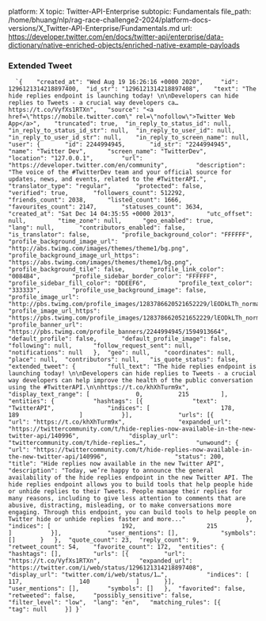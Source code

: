platform: X
topic: Twitter-API-Enterprise
subtopic: Fundamentals
file_path: /home/bhuang/nlp/rag-race-challenge2-2024/platform-docs-versions/X_Twitter-API-Enterprise/Fundamentals.md
url: https://developer.twitter.com/en/docs/twitter-api/enterprise/data-dictionary/native-enriched-objects/enriched-native-example-payloads


### Extended Tweet

      `{ 	"created_at": "Wed Aug 19 16:26:16 +0000 2020", 	"id": 1296121314218897400, 	"id_str": "1296121314218897408", 	"text": "The hide replies endpoint is launching today! \n\nDevelopers can hide replies to Tweets - a crucial way developers ca… https://t.co/VyfXs1RTXn", 	"source": "<a href=\"https://mobile.twitter.com\" rel=\"nofollow\">Twitter Web App</a>", 	"truncated": true, 	"in_reply_to_status_id": null, 	"in_reply_to_status_id_str": null, 	"in_reply_to_user_id": null, 	"in_reply_to_user_id_str": null, 	"in_reply_to_screen_name": null, 	"user": { 		"id": 2244994945, 		"id_str": "2244994945", 		"name": "Twitter Dev", 		"screen_name": "TwitterDev", 		"location": "127.0.0.1", 		"url": "https://developer.twitter.com/en/community", 		"description": "The voice of the #TwitterDev team and your official source for updates, news, and events, related to the #TwitterAPI.", 		"translator_type": "regular", 		"protected": false, 		"verified": true, 		"followers_count": 512292, 		"friends_count": 2038, 		"listed_count": 1666, 		"favourites_count": 2147, 		"statuses_count": 3634, 		"created_at": "Sat Dec 14 04:35:55 +0000 2013", 		"utc_offset": null, 		"time_zone": null, 		"geo_enabled": true, 		"lang": null, 		"contributors_enabled": false, 		"is_translator": false, 		"profile_background_color": "FFFFFF", 		"profile_background_image_url": "http://abs.twimg.com/images/themes/theme1/bg.png", 		"profile_background_image_url_https": "https://abs.twimg.com/images/themes/theme1/bg.png", 		"profile_background_tile": false, 		"profile_link_color": "0084B4", 		"profile_sidebar_border_color": "FFFFFF", 		"profile_sidebar_fill_color": "DDEEF6", 		"profile_text_color": "333333", 		"profile_use_background_image": false, 		"profile_image_url": "http://pbs.twimg.com/profile_images/1283786620521652229/lEODkLTh_normal.jpg", 		"profile_image_url_https": "https://pbs.twimg.com/profile_images/1283786620521652229/lEODkLTh_normal.jpg", 		"profile_banner_url": "https://pbs.twimg.com/profile_banners/2244994945/1594913664", 		"default_profile": false, 		"default_profile_image": false, 		"following": null, 		"follow_request_sent": null, 		"notifications": null 	}, 	"geo": null, 	"coordinates": null, 	"place": null, 	"contributors": null, 	"is_quote_status": false, 	"extended_tweet": { 		"full_text": "The hide replies endpoint is launching today! \n\nDevelopers can hide replies to Tweets - a crucial way developers can help improve the health of the public conversation using the #TwitterAPI.\n\nhttps://t.co/khXhTurm9x", 		"display_text_range": [ 			0, 			215 		], 		"entities": { 			"hashtags": [{ 				"text": "TwitterAPI", 				"indices": [ 					178, 					189 				] 			}], 			"urls": [{ 				"url": "https://t.co/khXhTurm9x", 				"expanded_url": "https://twittercommunity.com/t/hide-replies-now-available-in-the-new-twitter-api/140996", 				"display_url": "twittercommunity.com/t/hide-replies…", 				"unwound": { 					"url": "https://twittercommunity.com/t/hide-replies-now-available-in-the-new-twitter-api/140996", 					"status": 200, 					"title": "Hide replies now available in the new Twitter API", 					"description": "Today, we’re happy to announce the general availability of the hide replies endpoint in the new Twitter API. The hide replies endpoint allows you to build tools that help people hide or unhide replies to their Tweets. People manage their replies for many reasons, including to give less attention to comments that are abusive, distracting, misleading, or to make conversations more engaging. Through this endpoint, you can build tools to help people on Twitter hide or unhide replies faster and more..." 				}, 				"indices": [ 					192, 					215 				] 			}], 			"user_mentions": [], 			"symbols": [] 		} 	}, 	"quote_count": 23, 	"reply_count": 9, 	"retweet_count": 54, 	"favorite_count": 172, 	"entities": { 		"hashtags": [], 		"urls": [{ 			"url": "https://t.co/VyfXs1RTXn", 			"expanded_url": "https://twitter.com/i/web/status/1296121314218897408", 			"display_url": "twitter.com/i/web/status/1…", 			"indices": [ 				117, 				140 			] 		}], 		"user_mentions": [], 		"symbols": [] 	}, 	"favorited": false, 	"retweeted": false, 	"possibly_sensitive": false, 	"filter_level": "low", 	"lang": "en", 	"matching_rules": [{ 		"tag": null 	}] }`